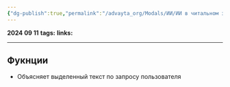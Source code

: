 ```yaml
---
{"dg-publish":true,"permalink":"/advayta_org/Modals/ИИ/ИИ в читальном зале/"}
---
```


**2024 09 11**
**tags:**
**links:** 

---
## Фукнции
- Объясняет выделенный текст по запросу пользователя
